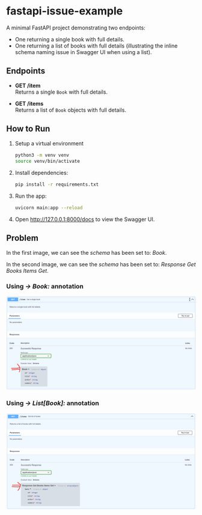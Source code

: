 # fastapi-issue-example

A minimal FastAPI project demonstrating two endpoints:
- One returning a single book with full details.
- One returning a list of books with full details (illustrating the inline schema naming issue in Swagger UI when using a list).

## Endpoints

- **GET /item**  
  Returns a single `Book` with full details.

- **GET /items**  
  Returns a list of `Book` objects with full details.

## How to Run

1. Setup a virtual environment
   ```bash
   python3 -m venv venv
   source venv/bin/activate
   ```

2. Install dependencies:
   ```bash
   pip install -r requirements.txt
   ```

3. Run the app:
   ```bash
   uvicorn main:app --reload
   ```

4. Open http://127.0.0.1:8000/docs to view the Swagger UI.

## Problem
In the first image, we can see the _schema_ has been set to: _Book_.

In the second image, we can see the _schema_ has been set to: _Response Get Books Items Get_.

### Using _-> Book:_ annotation
![GET /item](get_item.png)

### Using _-> List[Book]:_ annotation
![alt text](get_items.png)
